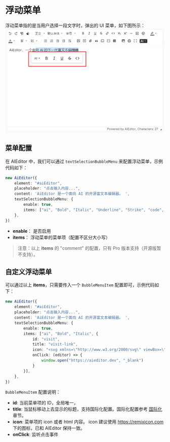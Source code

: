 # 浮动菜单

浮动菜单指的是当用户选择一段文字时，弹出的 UI 菜单，如下图所示：
![](../../assets/image/bubble-menu.png)

## 菜单配置

在 AIEditor 中，我们可以通过 `textSelectionBubbleMenu` 来配置浮动菜单，示例代码如下：

```typescript
new AiEditor({
    element: "#aiEditor",
    placeholder: "点击输入内容...",
    content: 'AiEditor 是一个面向 AI 的开源富文本编辑器。 ',
    textSelectionBubbleMenu: {
        enable: true,
        items: ["ai", "Bold", "Italic", "Underline", "Strike", "code", "comment"],
    },
})
```

- **enable**： 是否启用
- **items**： 浮动菜单的菜单项（配置不区分大小写）

> 注意：以上 **items** 的 "comment" 的配置，只有 Pro 版本支持（开源版暂不支持）。


## 自定义浮动菜单

可以通过以上 **items**，只需要传入一个 `BubbleMenuItem` 配置即可，示例代码如下：

```ts
new AiEditor({
    element: "#aiEditor",
    placeholder: "点击输入内容...",
    content: 'AiEditor 是一个面向 AI 的开源富文本编辑器。 ',
    textSelectionBubbleMenu: {
        enable: true,
        items: ["ai", "Bold", "Italic", {
            id: "visit",
            title: "visit-link",
            icon: "<svg xmlns=\"http://www.w3.org/2000/svg\" viewBox=\"0 0 24 24\"><path d=\"M10 6V8H5V19H16V14H18V20C18 20.5523 17.5523 21 17 21H4C3.44772 21 3 20.5523 3 20V7C3 6.44772 3.44772 6 4 6H10ZM21 3V11H19L18.9999 6.413L11.2071 14.2071L9.79289 12.7929L17.5849 5H13V3H21Z\"></path></svg>",
            onClick: (editor) => {
                window.open("https://aieditor.dev", "_blank")
            }
        }],
    },
})
```

`BubbleMenuItem` 配置说明：
- **id**:  当前菜单项的 ID，全局唯一，
- **title**:  当鼠标移动上去显示的标题，支持国际化配置。国际化配置参考 [国际化](./i18n.md) 章节。
- **icon**: 菜单项的 icon 或者 html 内容。 icon 建议使用 https://remixicon.com 下的图标，已和 AIEditor 保持一致。
- **onClick**: 监听点击事件